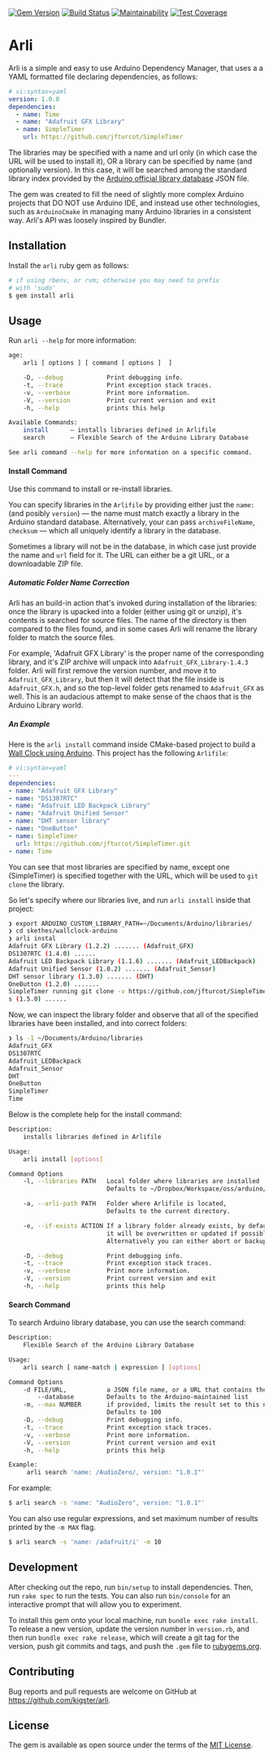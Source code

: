 [![Gem Version](https://badge.fury.io/rb/arli.svg)](https://badge.fury.io/rb/arli)
[![Build Status](https://travis-ci.org/kigster/arli.svg?branch=master)](https://travis-ci.org/kigster/arli)
[![Maintainability](https://api.codeclimate.com/v1/badges/0812671b4bec27ba89b9/maintainability)](https://codeclimate.com/github/kigster/arli/maintainability)
[![Test Coverage](https://api.codeclimate.com/v1/badges/0812671b4bec27ba89b9/test_coverage)](https://codeclimate.com/github/kigster/arli/test_coverage)

# Arli

Arli is a simple and easy to use Arduino Dependency Manager, that uses a
a YAML formatted file declaring dependencies, as follows:

```yaml
# vi:syntax=yaml
version: 1.0.0
dependencies:
  - name: Time
  - name: "Adafruit GFX Library"
  - name: SimpleTimer
    url: https://github.com/jfturcot/SimpleTimer
```

The libraries may be specified with a name and url only (in which case the URL will be used to install it), OR a library can be specified by name (and optionally version). In this case, it will be searched among the standard library index provided by the [Arduino official library database](http://downloads.arduino.cc/libraries/library_index.json.gz) JSON file.

The gem was created to fill the need of slightly more complex Arduino projects that DO NOT use Arduino IDE, and instead use other technologies, such as `ArduinoCmake`  in managing many Arduino libraries  in a consistent way. Arli's API was loosely inspired by Bundler.

## Installation

Install the `arli` ruby gem as follows:

```bash
# if using rbenv, or rvm; otherwise you may need to prefix 
# with 'sudo'
$ gem install arli 
```

## Usage

Run `arli --help` for more information:

```bash
age:
    arli [ options ] [ command [ options ]  ]

    -D, --debug            Print debugging info.
    -t, --trace            Print exception stack traces.
    -v, --verbose          Print more information.
    -V, --version          Print current version and exit
    -h, --help             prints this help

Available Commands:
    install      — installs libraries defined in Arlifile
    search       — Flexible Search of the Arduino Library Database

See arli command --help for more information on a specific command.
```

#### Install Command

Use this command to install or re-install libraries.

You can specify libraries in the `Arlifile` by providing either just the `name:` (and posibly `version`) — the name must match exactly a library in the Arduino standard database. Alternatively, your can pass `archiveFileName`, `checksum` — which all uniquely identify a library in the database.

Sometimes a library will not be in the database, in which case just provide the name and `url` field for it. The URL can either be a git URL, or a downloadable ZIP file.


##### Automatic Folder Name Correction

Arli has an build-in action that's invoked during installation of the libraries: once the library is upacked into a folder (either using git or unzip), it's contents is searched for source files. The name of the directory is then compared to the files found, and in some cases Arli will rename the library folder to match the source files.

For example, 'Adafruit GFX Library' is the proper name of the corresponding library, and it's ZIP archive will unpack into `Adafruit_GFX_Library-1.4.3` folder.  Arli will first remove the version number, and move it to `Adafruit_GFX_Library`, but then it will detect that the file inside is `Adafruit_GFX.h`, and so the top-level folder gets renamed to `Adafruit_GFX` as well. This is an audacious attempt to make sense of the chaos that is the Arduino Library world.

##### An Example

Here is the `arli install` command inside CMake-based project to build a [Wall Clock using Arduino](https://github.com/kigster/wallclock-arduino). This project has the following `Arlifile`:

```yaml
# vi:syntax=yaml
---
dependencies:
- name: "Adafruit GFX Library"
- name: "DS1307RTC"
- name: "Adafruit LED Backpack Library"
- name: "Adafruit Unified Sensor"
- name: "DHT sensor library"
- name: "OneButton"
- name: SimpleTimer
  url: https://github.com/jfturcot/SimpleTimer.git
- name: Time
```

You can see that most libraries are specified by name, except one (SimpleTimer) is specified together with the URL, which will be used to `git clone` the library.

So let's specify where our libraries live, and run `arli install` inside that project:

```bash
❯ export ARDUINO_CUSTOM_LIBRARY_PATH=~/Documents/Arduino/libraries/
❯ cd skethes/wallclock-arduino
❯ arli instal
Adafruit GFX Library (1.2.2) ....... (Adafruit_GFX)
DS1307RTC (1.4.0) ......
Adafruit LED Backpack Library (1.1.6) ....... (Adafruit_LEDBackpack)
Adafruit Unified Sensor (1.0.2) ....... (Adafruit_Sensor)
DHT sensor library (1.3.0) ....... (DHT)
OneButton (1.2.0) .......
SimpleTimer running git clone -v https://github.com/jfturcot/SimpleTimer.git ~/Documents/Arduino/libraries/SimpleTimer 2>&1 .
s (1.5.0) ......
```

Now, we can inspect the library folder and observe that all of the specified libraries have been installed, and into correct folders:

```bash
❯ ls -1 ~/Documents/Arduino/libraries
Adafruit_GFX
DS1307RTC
Adafruit_LEDBackpack
Adafruit_Sensor 
DHT
OneButton
SimpleTimer
Time
```

Below is the complete help for the install command:


```bash
Description:
    installs libraries defined in Arlifile

Usage:
    arli install [options]

Command Options
    -l, --libraries PATH   Local folder where libraries are installed
                           Defaults to ~/Dropbox/Workspace/oss/arduino/libraries

    -a, --arli-path PATH   Folder where Arlifile is located,
                           Defaults to the current directory.

    -e, --if-exists ACTION If a library folder already exists, by default
                           it will be overwritten or updated if possible.
                           Alternatively you can either abort or backup

    -D, --debug            Print debugging info.
    -t, --trace            Print exception stack traces.
    -v, --verbose          Print more information.
    -V, --version          Print current version and exit
    -h, --help             prints this help
```

#### Search Command

To search Arduino library database, you can use the search command:

```bash
Description:
    Flexible Search of the Arduino Library Database

Usage:
    arli search [ name-match | expression ] [options]

Command Options
    -d FILE/URL,           a JSON file name, or a URL that contains the index
        --database         Defaults to the Arduino-maintained list
    -m, --max NUMBER       if provided, limits the result set to this number
                           Defaults to 100
    -D, --debug            Print debugging info.
    -t, --trace            Print exception stack traces.
    -v, --verbose          Print more information.
    -V, --version          Print current version and exit
    -h, --help             prints this help

Example:
     arli search 'name: /AudioZero/, version: "1.0.1"'
```

For example:

```bash
$ arli search -s 'name: "AudioZero", version: "1.0.1"'
```

You can also use regular expressions, and set maximum number of results printed by the `-m MAX` flag.

```bash
$ arli search -s 'name: /adafruit/i' -m 10
```

## Development

After checking out the repo, run `bin/setup` to install dependencies. Then, run `rake spec` to run the tests. You can also run `bin/console` for an interactive prompt that will allow you to experiment.

To install this gem onto your local machine, run `bundle exec rake install`. To release a new version, update the version number in `version.rb`, and then run `bundle exec rake release`, which will create a git tag for the version, push git commits and tags, and push the `.gem` file to [rubygems.org](https://rubygems.org).

## Contributing

Bug reports and pull requests are welcome on GitHub at https://github.com/kigster/arli.

## License

The gem is available as open source under the terms of the [MIT License](http://opensource.org/licenses/MIT).
